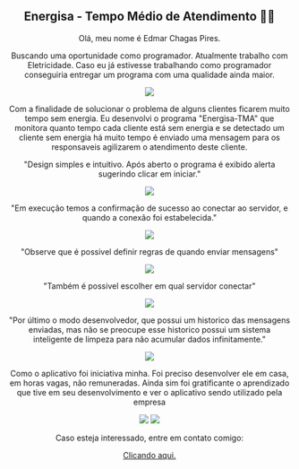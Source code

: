 <h2 align=center>Energisa - Tempo Médio de Atendimento 🤖💬 </h2>
<div align=center>
  <p>Olá, meu nome é Edmar Chagas Pires.</p>
  <p>Buscando uma oportunidade como programador. Atualmente trabalho com Eletricidade. Caso eu já estivesse trabalhando como programador conseguiria entregar um programa com uma qualidade ainda maior.</p>
  <img src="https://raw.githubusercontent.com/edmarpires9/Energisa-TMA/main/data/teste/menu.do.app.png">
  <p>Com a finalidade de solucionar o problema de alguns clientes ficarem muito tempo sem energia. Eu desenvolvi o programa "Energisa-TMA" que monitora quanto tempo cada cliente está sem energia e se detectado um cliente         sem energia há muito tempo é enviado uma mensagem para os responsaveis agilizarem o atendimento deste cliente.</p>
  <p>"Design simples e intuitivo. Após aberto o programa é exibido alerta sugerindo clicar em iniciar."</p>
  <img src="https://raw.githubusercontent.com/edmarpires9/Energisa-TMA/main/data/teste/menu.do.app.png">
  <p>"Em execução temos a confirmação de sucesso ao conectar ao servidor, e quando a conexão foi estabelecida."</p>
  <img src="https://github.com/edmarpires9/Energisa-TMA/blob/main/data/teste/menu.do.app1.png?raw=true">
  <p>"Observe que é possivel definir regras de quando enviar mensagens"</p>
  <img src="https://github.com/edmarpires9/Energisa-TMA/blob/main/data/teste/menu.do.app2.png?raw=true">
  <p>"Também é possivel escolher em qual servidor conectar"</p>
  <img src="https://github.com/edmarpires9/Energisa-TMA/blob/main/data/teste/menu.do.app3.png?raw=true">
  <p>"Por último o modo desenvolvedor, que possui um historico das mensagens enviadas, mas não se preocupe esse historico possui um sistema inteligente de limpeza para não acumular dados infinitamente."</p>
  <img src="https://github.com/edmarpires9/Energisa-TMA/blob/main/data/teste/menu.do.app4.png?raw=true">
  <p>Como o aplicativo foi iniciativa minha. Foi preciso desenvolver ele em casa, em horas vagas, não remuneradas. Ainda sim foi gratificante o aprendizado que tive em seu desenvolvimento e ver o aplicativo sendo utilizado       pela empresa</p>
  <img src="https://github.com/edmarpires9/Energisa-TMA/blob/main/data/teste/mensagem.do.app.jpeg?raw=true">
  <img src="https://github.com/edmarpires9/Energisa-TMA/blob/main/data/teste/mensagem.do.app1.jpeg?raw=true">
  <p>Caso esteja interessado, entre em contato comigo:</p><a href="https://wa.me/5532988351572" target="_blank">Clicando aqui.</a>
</div>
